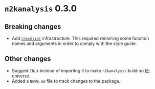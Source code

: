# `n2kanalysis` 0.3.0

## Breaking changes

* Add [`checklist`](https://inbo.github.io/checklist/) infrastructure.
  This required renaming some function names and arguments in order to comply
  with the style guide.

## Other changes

* Suggest `INLA` instead of importing it to make `n2kanalysis` build on
  [R-universe](https://inbo.r-universe.dev).
* Added a `NEWS.md` file to track changes to the package.
